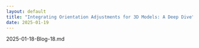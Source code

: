 ```yaml
---
layout: default
title: "Integrating Orientation Adjustments for 3D Models: A Deep Dive"
date: 2025-01-19
---
```


2025-01-18-Blog-18.md
